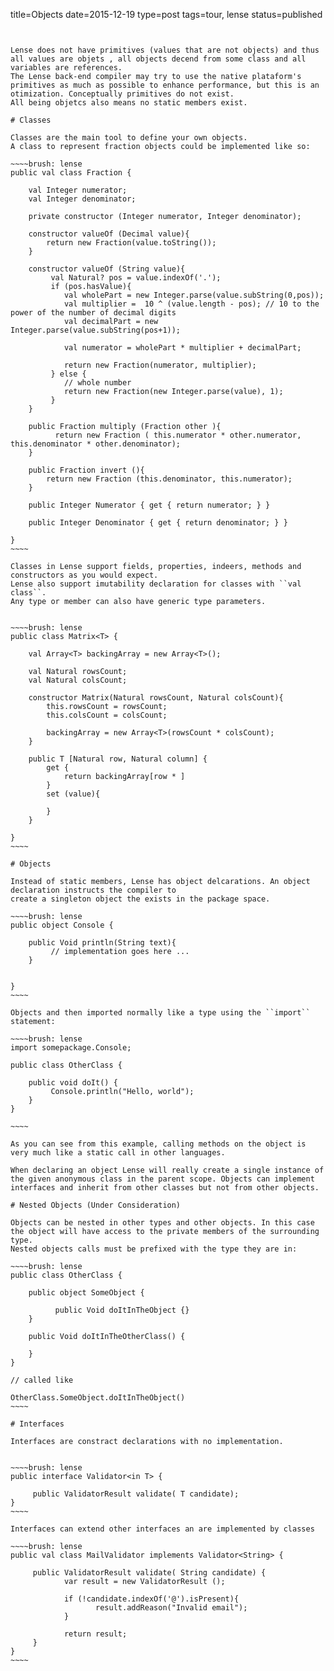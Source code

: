 title=Objects
date=2015-12-19
type=post
tags=tour, lense
status=published
~~~~~~


Lense does not have primitives (values that are not objects) and thus all values are objets , all objects decend from some class and all variables are references. 
The Lense back-end compiler may try to use the native plataform's primitives as much as possible to enhance performance, but this is an otimization. Conceptually primitives do not exist.
All being objetcs also means no static members exist.

# Classes

Classes are the main tool to define your own objects.
A class to represent fraction objects could be implemented like so:

~~~~brush: lense
public val class Fraction {
    
    val Integer numerator;
    val Integer denominator;

    private constructor (Integer numerator, Integer denominator);

    constructor valueOf (Decimal value){
        return new Fraction(value.toString());
    }

    constructor valueOf (String value){
         val Natural? pos = value.indexOf('.');
         if (pos.hasValue){
            val wholePart = new Integer.parse(value.subString(0,pos));
            val multiplier =  10 ^ (value.length - pos); // 10 to the power of the number of decimal digits
            val decimalPart = new Integer.parse(value.subString(pos+1));     

            val numerator = wholePart * multiplier + decimalPart;

            return new Fraction(numerator, multiplier);
         } else {
            // whole number
            return new Fraction(new Integer.parse(value), 1);
         }
    }

    public Fraction multiply (Fraction other ){
          return new Fraction ( this.numerator * other.numerator, this.denominator * other.denominator);
    }

    public Fraction invert (){
        return new Fraction (this.denominator, this.numerator);
    }

    public Integer Numerator { get { return numerator; } } 

    public Integer Denominator { get { return denominator; } } 

}
~~~~

Classes in Lense support fields, properties, indeers, methods and constructors as you would expect.
Lense also support imutability declaration for classes with ``val class``.
Any type or member can also have generic type parameters.


~~~~brush: lense
public class Matrix<T> { 

    val Array<T> backingArray = new Array<T>();

    val Natural rowsCount;
    val Natural colsCount;

    constructor Matrix(Natural rowsCount, Natural colsCount){
        this.rowsCount = rowsCount;
        this.colsCount = colsCount;

        backingArray = new Array<T>(rowsCount * colsCount);
    }

    public T [Natural row, Natural column] {
        get {
            return backingArray[row * ]
        }        
        set (value){

        }
    }

}
~~~~

# Objects

Instead of static members, Lense has object delcarations. An object declaration instructs the compiler to 
create a singleton object the exists in the package space.

~~~~brush: lense
public object Console {

	public Void println(String text){
         // implementation goes here ... 
    }


}
~~~~

Objects and then imported normally like a type using the ``import`` statement:

~~~~brush: lense
import somepackage.Console;

public class OtherClass {

	public void doIt() {
	     Console.println("Hello, world");
	}
}

~~~~

As you can see from this example, calling methods on the object is very much like a static call in other languages.

When declaring an object Lense will really create a single instance of the given anonymous class in the parent scope. Objects can implement interfaces and inherit from other classes but not from other objects. 

# Nested Objects (Under Consideration)

Objects can be nested in other types and other objects. In this case the object will have access to the private members of the surrounding type.
Nested objects calls must be prefixed with the type they are in:

~~~~brush: lense
public class OtherClass {

	public object SomeObject {
	     
	      public Void doItInTheObject {} 
	}
   
	public Void doItInTheOtherClass() {
	
	}
}

// called like 

OtherClass.SomeObject.doItInTheObject()
~~~~

# Interfaces

Interfaces are constract declarations with no implementation.

 
~~~~brush: lense
public interface Validator<in T> {

     public ValidatorResult validate( T candidate);
}
~~~~

Interfaces can extend other interfaces an are implemented by classes

~~~~brush: lense
public val class MailValidator implements Validator<String> {

     public ValidatorResult validate( String candidate) {
            var result = new ValidatorResult ();

            if (!candidate.indexOf('@').isPresent){
                   result.addReason("Invalid email");
            }

            return result;
     }
}
~~~~